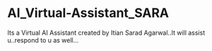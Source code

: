 # AI_Virtual-Assistant_SARA
Its a Virtual AI Assistant created by Itian Sarad Agarwal..It will assist u..respond to u as well...
